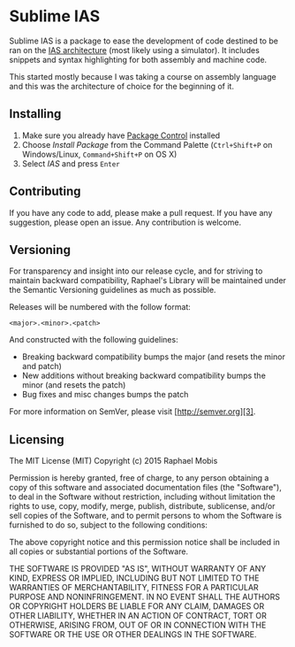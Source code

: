 Sublime IAS
===========

Sublime IAS is a package to ease the development of code destined to be ran on the [IAS architecture][1] (most likely using a simulator). It includes snippets and syntax highlighting for both assembly and machine code.

This started mostly because I was taking a course on assembly language and this was the architecture of choice for the beginning of it.



Installing
----------

1. Make sure you already have [Package Control][2] installed
2. Choose *Install Package* from the Command Palette (`Ctrl+Shift+P` on Windows/Linux, `Command+Shift+P` on OS X)
3. Select *IAS* and press `Enter`



Contributing
------------

If you have any code to add, please make a pull request. If you have any suggestion, please open an issue. Any contribution is welcome.



Versioning
----------

For transparency and insight into our release cycle, and for striving to maintain backward compatibility, Raphael's Library will be maintained under the Semantic Versioning guidelines as much as possible.

Releases will be numbered with the follow format:

`<major>.<minor>.<patch>`

And constructed with the following guidelines:

* Breaking backward compatibility bumps the major (and resets the minor and patch)
* New additions without breaking backward compatibility bumps the minor (and resets the patch)
* Bug fixes and misc changes bumps the patch

For more information on SemVer, please visit [http://semver.org][3].



Licensing
---------

The MIT License (MIT)
Copyright (c) 2015 Raphael Mobis

Permission is hereby granted, free of charge, to any person obtaining a copy of this software and associated documentation files (the "Software"), to deal in the Software without restriction, including without limitation the rights to use, copy, modify, merge, publish, distribute, sublicense, and/or sell copies of the Software, and to permit persons to whom the Software is furnished to do so, subject to the following conditions:

The above copyright notice and this permission notice shall be included in all copies or substantial portions of the Software.

THE SOFTWARE IS PROVIDED "AS IS", WITHOUT WARRANTY OF ANY KIND, EXPRESS OR IMPLIED, INCLUDING BUT NOT LIMITED TO THE WARRANTIES OF MERCHANTABILITY, FITNESS FOR A PARTICULAR PURPOSE AND NONINFRINGEMENT. IN NO EVENT SHALL THE AUTHORS OR COPYRIGHT HOLDERS BE LIABLE FOR ANY CLAIM, DAMAGES OR OTHER LIABILITY, WHETHER IN AN ACTION OF CONTRACT, TORT OR OTHERWISE, ARISING FROM, OUT OF OR IN CONNECTION WITH THE SOFTWARE OR THE USE OR OTHER DEALINGS IN THE SOFTWARE.

[1]: https://en.wikipedia.org/wiki/IAS_machine
[2]: https://packagecontrol.io/
[3]: http://semver.org
